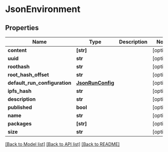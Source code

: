 # JsonEnvironment


## Properties
Name | Type | Description | Notes
------------ | ------------- | ------------- | -------------
**content** | **[str]** |  | [optional] 
**uuid** | **str** |  | [optional] 
**roothash** | **str** |  | [optional] 
**root_hash_offset** | **str** |  | [optional] 
**default_run_configuration** | [**JsonRunConfig**](JsonRunConfig.md) |  | [optional] 
**ipfs_hash** | **str** |  | [optional] 
**description** | **str** |  | [optional] 
**published** | **bool** |  | [optional] 
**name** | **str** |  | [optional] 
**packages** | **[str]** |  | [optional] 
**size** | **str** |  | [optional] 

[[Back to Model list]](../README.md#documentation-for-models) [[Back to API list]](../README.md#documentation-for-api-endpoints) [[Back to README]](../README.md)


